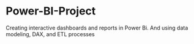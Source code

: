 # Power-BI-Project
Creating interactive dashboards and reports in Power Bi. And using data modeling, DAX, and ETL processes

